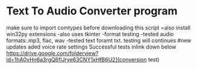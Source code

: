 # Text To Audio Converter program

make sure to import comtypes before downloading this script
=also install win32py extensions
-also uses tkinter
-format testing
-tested audio formats:.mp3, flac, wav
-tested text foramt txt. testing will continues
#new updates
aded voice rate settings
Successful tests inlink down below
https://drive.google.com/folderview?id=1hA0vHn6a3rgQ6flJrye63CNY1xHfB6U2](conversion test)
